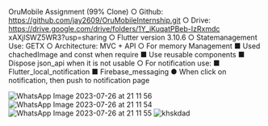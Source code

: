 OruMobile Assignment (99% Clone)
○  Github: https://github.com/jay2609/OruMobileInternship.git
○     Drive:
https://drive.google.com/drive/folders/1Y_iKuqatPBeb-IzRxmdc
xAXjlSWZ5WR3?usp=sharing
○ Flutter version 3.10.6
○ Statemanagement Use: GETX
○ Architecture: MVC + API
○ For memory Management
    ■ Used chachedImage and const when require
    ■ Use reusable components
    ■ Dispose json_api when it is not usable
○ For notification use:
    ■ Flutter_local_notification
    ■ Firebase_messaging
● When click on notification, then push to notification
page


![WhatsApp Image 2023-07-26 at 21 11 56](https://github.com/jay2609/OruMobileInternship/assets/73592358/9cb97d6f-b8bd-4f92-a69e-551b497fcd86)
![WhatsApp Image 2023-07-26 at 21 11 54](https://github.com/jay2609/OruMobileInternship/assets/73592358/4517ed76-e10a-4204-b88d-2b3141ed0c81)
![WhatsApp Image 2023-07-26 at 21 11 55](https://github.com/jay2609/OruMobileInternship/assets/73592358/1284fe4b-5b95-4d69-ad5e-b9eadbe6563e)
![khskdad](https://github.com/jay2609/OruMobileInternship/assets/73592358/76d52724-caa1-4538-83c8-8ec479250cc2)
